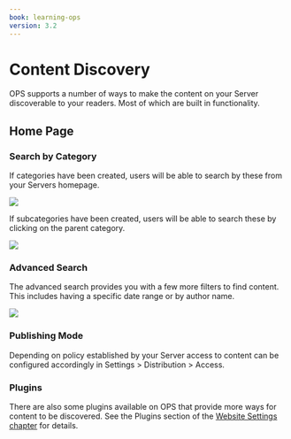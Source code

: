 ```yaml
---
book: learning-ops
version: 3.2
---
```

# Content Discovery
OPS supports a number of ways to make the content on your Server discoverable to your readers. Most of which are built in functionality. 

## Home Page

### Search by Category 
If categories have been created, users will be able to search by these from your Servers homepage.

![](./assets/---)

If  subcategories have been created, users will be able to search these by clicking on the parent category. 

![](./assets/---)

### Advanced Search 
The advanced search provides you with a few more filters to find content. This includes having a specific date range or by author name. 

![](./assets/---)

### Publishing Mode
Depending on policy established by your Server access to content can be configured accordingly in Settings > Distribution > Access. 


### Plugins
There are also some plugins available on OPS that provide more ways for content to be discovered. See the Plugins section of the [Website Settings chapter](./setup.md#plugins) for details.
